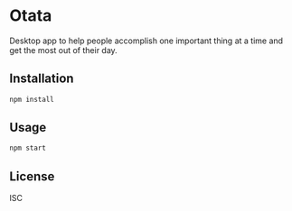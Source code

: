 # Otata

Desktop app to help people accomplish one important thing at a time and get the most out of their day.

## Installation

```bash
npm install
```

## Usage

```bash
npm start
```

## License

ISC